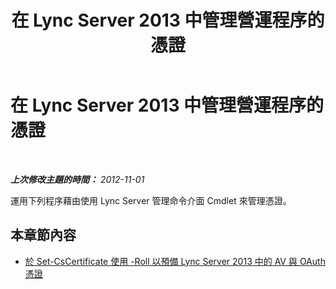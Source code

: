 ﻿---
title: 在 Lync Server 2013 中管理營運程序的憑證
TOCTitle: 在 Lync Server 2013 中管理營運程序的憑證
ms:assetid: 328d2ae3-9d43-46bd-98a6-520726d55492
ms:mtpsurl: https://technet.microsoft.com/zh-tw/library/JJ688017(v=OCS.15)
ms:contentKeyID: 49890012
ms.date: 08/10/2015
mtps_version: v=OCS.15
ms.translationtype: HT
---

# 在 Lync Server 2013 中管理營運程序的憑證

 

_**上次修改主題的時間：** 2012-11-01_

運用下列程序藉由使用 Lync Server 管理命令介面 Cmdlet 來管理憑證。

## 本章節內容

  - [於 Set-CsCertificate 使用 -Roll 以預備 Lync Server 2013 中的 AV 與 OAuth 憑證](lync-server-2013-staging-av-and-oauth-certificates-using-roll-in-set-cscertificate.md)

